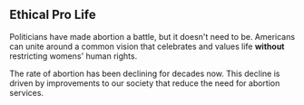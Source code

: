 
## Ethical Pro Life 

Politicians have made abortion a battle, but it doesn't need to be.  Americans can unite around a common vision that celebrates and values life **without** restricting womens' human rights.

The rate of abortion has been declining for decades now. This decline is driven by improvements to our society that reduce the need for abortion services.